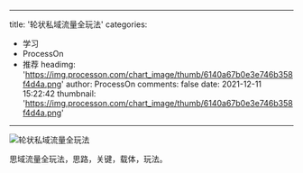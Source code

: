 
---
title: '轮状私域流量全玩法'
categories: 
 - 学习
 - ProcessOn
 - 推荐
headimg: 'https://img.processon.com/chart_image/thumb/6140a67b0e3e746b358f4d4a.png'
author: ProcessOn
comments: false
date: 2021-12-11 15:22:42
thumbnail: 'https://img.processon.com/chart_image/thumb/6140a67b0e3e746b358f4d4a.png'
---

<div>   
<img class="thumb" alt="轮状私域流量全玩法" src="https://img.processon.com/chart_image/thumb/6140a67b0e3e746b358f4d4a.png" referrerpolicy="no-referrer">
<p>思域流量全玩法，思路，关键，载体，玩法。</p>  
</div>
            